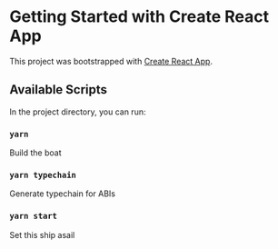 # Getting Started with Create React App

This project was bootstrapped with [Create React App](https://github.com/facebook/create-react-app).

## Available Scripts

In the project directory, you can run:

### `yarn`

Build the boat

### `yarn typechain`

Generate typechain for ABIs

### `yarn start`

Set this ship asail
